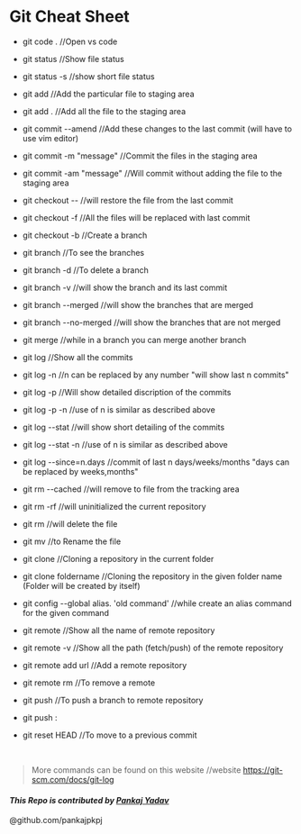 # Git Cheat Sheet

- git code .                                //Open vs code

- git status                                //Show file status 

- git status -s                             //show short file status

- git add <filename>                        //Add the particular file to staging area
  
- git add .                                  //Add all the file to the staging area
  
- git commit --amend                        //Add these changes to the last commit (will have to use vim editor)
  
- git commit -m "message"                   //Commit the files in the staging area    
  
- git commit -am "message"                  //Will commit without adding the file to the staging area
  
- git checkout --<filename>                 //will restore the file from the last commit
  
- git checkout -f                           //All the files will be replaced with last commit
  
- git checkout -b <branch name> 		   	  //Create a branch
  
- git branch 								//To see the branches
  
- git branch -d <branch name>				//To delete a branch
  
- git branch -v 							//will show the branch and its last commit
  
- git branch --merged 					//will show the branches that are merged
  
- git branch --no-merged 					//will show the branches that are not merged
  
- git merge <branch name>					//while in a branch you can merge another branch
  
- git log                                   //Show all the commits
  
- git log -n                                //n can be replaced by any number "will show last n commits"
  
- git log -p                                //Will show detailed discription of the commits  
  
- git log -p -n                             //use of n is similar as described above  
  
- git log --stat                            //will show short detailing of the commits  
  
- git log --stat -n                         //use of n is similar as described above    
  
- git log --since=n.days                    //commit of last n days/weeks/months "days can be replaced by weeks,months"
  
- git rm --cached <filename>                //will remove to file from the tracking area 
  
- git rm -rf                                //will uninitialized the current repository       
  
- git rm <filename>                         //will delete the file  
  
- git mv <Present filename> <The filename after the change>  //to Rename the file
  
- git clone <URL>                           //Cloning a repository in the current folder
  
- git clone <URL> foldername                //Cloning the repository in the given folder name (Folder will be created by itself) 
  
- git config --global alias. <new name> 'old command'  //while create an alias command for the given command
  
- git remote 						//Show all the name of remote repository
  
- git remote -v 					//Show all the path (fetch/push) of the remote repository
  
- git remote add <name> url			//Add a remote repository
  
- git remote rm <name>				//To remove a remote
  
- git push <remote name> <branch name>	//To push a branch to remote repository
  
- git push <remote name> <branch name>:<branch name you want to have in the remote repository>
  
- git reset HEAD						//To move to a previous commit


  
  
<br>
  
>More commands can be found on this website
//website https://git-scm.com/docs/git-log
  
 #### ***This Repo is contributed by [Pankaj Yadav](https://github.com/pankajpkpj)***
  
  @github.com/pankajpkpj
